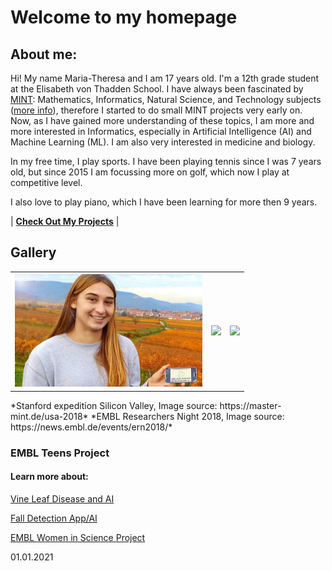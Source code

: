 # Welcome to my homepage

## About me:
Hi! My name Maria-Theresa and I am 17 years old. I'm a 12th grade student at the Elisabeth von Thadden School. I have always been fascinated by [MINT](https://master-mint.de/): Mathematics, Informatics, Natural Science, and Technology subjects ([more info](https://de.wikipedia.org/wiki/MINT-F%C3%A4cher)), therefore I started to do small MINT projects very early on. Now, as I have gained more understanding of these topics, I am more and more interested in Informatics, especially in Artificial Intelligence (AI) and Machine Learning (ML). I am also very interested in medicine and biology. 

In my free time, I play sports. I have been playing tennis since I was 7 years old, but since 2015 I am focussing more on golf, which now I play at competitive level. 

  I also love to play piano, which I have been learning for more then 9 years.

| **[Check Out My Projects](https://matheli.github.io/Maria-Theresa_Licka/My_Projects)** |

## Gallery
<table>
  <th align="center"><img src="./Pictureofme.jpg" width="300"></th>
  <th><img src="https://master-mint.de/wp-content/uploads/2019/04/USA_2018_06.jpg" width="300" hight=auto></th>
  <th><img src="https://news.embl.de/wp-content/uploads/2018/11/IMG_7591-768x576.jpg" width="300" hight=auto></th>
</table>
*Stanford expedition Silicon Valley, Image source: https://master-mint.de/usa-2018*
*EMBL Researchers Night 2018, Image source: https://news.embl.de/events/ern2018/*

### EMBL Teens Project



#### Learn more about:

[Vine Leaf Disease and AI](https://matheli.github.io/Vine-leaf-diseases-and-AI/)

[Fall Detection App/AI](https://matheli.github.io/Fall_Detection_App_AI/)

[EMBL Women in Science Project](https://malvikasharan.github.io/EMBL-Women-2019/)

01.01.2021
